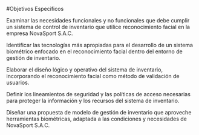 #Objetivos Especificos

Examinar las necesidades funcionales y no funcionales que debe cumplir un sistema de control de inventario que utilice reconocimiento facial en la empresa NovaSport S.A.C.

Identificar las tecnologías más apropiadas para el desarrollo de un sistema biométrico enfocado en el reconocimiento facial dentro del entorno de gestión de inventario.

Elaborar el diseño lógico y operativo del sistema de inventario, incorporando el reconocimiento facial como método de validación de usuarios.

Definir los lineamientos de seguridad y las políticas de acceso necesarias para proteger la información y los recursos del sistema de inventario.

Diseñar una propuesta de modelo de gestión de inventario que aproveche herramientas biométricas, adaptada a las condiciones y necesidades de NovaSport S.A.C.
